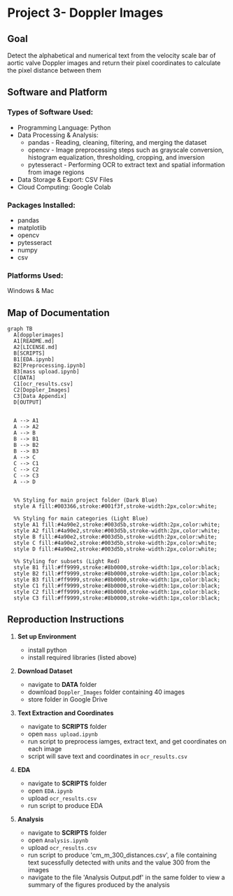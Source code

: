 # Project 3- Doppler Images

## Goal
Detect the alphabetical and numerical text from the velocity scale bar of aortic valve
Doppler images and return their pixel coordinates to calculate the pixel distance between them

## Software and Platform
### Types of Software Used: 
- Programming Language: Python
- Data Processing & Analysis:
  - pandas - Reading, cleaning, filtering, and merging the dataset
  - opencv - Image preprocessing steps such as grayscale conversion, histogram equalization, thresholding, cropping, and inversion
  - pytesseract - Performing OCR to extract text and spatial information from image regions
- Data Storage & Export: CSV Files
- Cloud Computing: Google Colab
### Packages Installed: 
  - pandas
  - matplotlib
  - opencv
  - pytesseract
  - numpy
  - csv
### Platforms Used: 
Windows & Mac

## Map of Documentation
```mermaid
graph TB
  A[dopplerimages]
  A1[README.md]
  A2[LICENSE.md]
  B[SCRIPTS]
  B1[EDA.ipynb]
  B2[Preprocessing.ipynb]
  B3[mass upload.ipynb]
  C[DATA]
  C1[ocr_results.csv]
  C2[Doppler_Images]
  C3[Data Appendix]
  D[OUTPUT]


  A --> A1
  A --> A2
  A --> B
  B --> B1
  B --> B2
  B --> B3
  A --> C
  C --> C1
  C --> C2
  C --> C3
  A --> D


  %% Styling for main project folder (Dark Blue)
  style A fill:#003366,stroke:#001f3f,stroke-width:2px,color:white;

  %% Styling for main categories (Light Blue)
  style A1 fill:#4a90e2,stroke:#003d5b,stroke-width:2px,color:white;
  style A2 fill:#4a90e2,stroke:#003d5b,stroke-width:2px,color:white;
  style B fill:#4a90e2,stroke:#003d5b,stroke-width:2px,color:white;
  style C fill:#4a90e2,stroke:#003d5b,stroke-width:2px,color:white;
  style D fill:#4a90e2,stroke:#003d5b,stroke-width:2px,color:white;

  %% Styling for subsets (Light Red)
  style B1 fill:#ff9999,stroke:#8b0000,stroke-width:1px,color:black;
  style B2 fill:#ff9999,stroke:#8b0000,stroke-width:1px,color:black;
  style B3 fill:#ff9999,stroke:#8b0000,stroke-width:1px,color:black;
  style C1 fill:#ff9999,stroke:#8b0000,stroke-width:1px,color:black;
  style C2 fill:#ff9999,stroke:#8b0000,stroke-width:1px,color:black;
  style C3 fill:#ff9999,stroke:#8b0000,stroke-width:1px,color:black;

```

## Reproduction Instructions

1. **Set up Environment**
    - install python
    - install required libraries (listed above)
  
2. **Download Dataset**
    - navigate to **DATA** folder
    - download `Doppler_Images` folder containing 40 images
    - store folder in Google Drive
      
3. **Text Extraction and Coordinates**
   - navigate to **SCRIPTS** folder
   - open `mass upload.ipynb`
   - run script to preprocess iamges, extract text, and get coordinates on each image
   - script will save text and coordinates in `ocr_results.csv`
  
4. **EDA**
   - navigate to **SCRIPTS** folder
   - open `EDA.ipynb`
   - upload `ocr_results.csv`
   - run script to produce EDA
     
5. **Analysis**
   - navigate to **SCRIPTS** folder
   - open `Analysis.ipynb`
   - upload `ocr_results.csv`
   - run script to produce 'cm_m_300_distances.csv', a file containing text sucessfully detected with units and the value 300 from the images
   - navigate to the file 'Analysis Output.pdf' in the same folder to view a summary of the figures produced by the analysis
